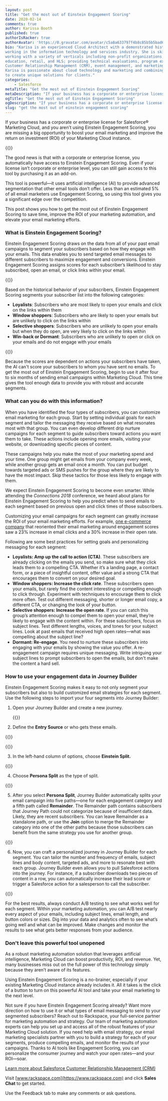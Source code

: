 ```yaml
---
layout: post
title: "Get the most out of Einstein Engagement Scoring"
date: 2020-02-14
comments: true
author: Karissa Booth
published: true
authorIsRacker: true
authorAvatar: 'https://0.gravatar.com/avatar/c5a8a633797f4b8c85b5b5bad605cd18'
bio: "Karisa is an experienced Cloud Architect with a demonstrated history of
working in the information technology and services industry. She is skilled in
working with a variety of verticals including non-profit organizations, higher
education, retail, and HLS; providing technical evaluations, program execution,
Customer Relationship Management (CRM), event management, and marketing/tech.
Karisa is passionate about cloud technology and marketing and combining these
to create unique solutions for clients."
categories:
    - Salesforce
metaTitle: "Get the most out of Einstein Engagement Scoring"
metaDescription: "If your business has a corporate or enterprise license for Salesforce@reg; Marketing Cloud, and you aren’t using Einstein Engagement Scoring, you are missing a big opportunity to boost your email marketing and improve the return on investment (ROI) of your Marketing Cloud instance."
ogTitle: "Get the most out of Einstein Engagement Scoring"
ogDescription: "If your business has a corporate or enterprise license for Salesforce@reg; Marketing Cloud, and you aren’t using Einstein Engagement Scoring, you are missing a big opportunity to boost your email marketing and improve the return on investment (ROI) of your Marketing Cloud instance."
slug: "get the most out of einstein engagement scoring" 
---
```


If your business has a corporate or enterprise license for Salesforce&reg;
Marketing Cloud, and you aren’t using Einstein Engagement Scoring, you are
missing a big opportunity to boost your email marketing and improve the return
on investment (ROI) of your Marketing Cloud instance.

<!--more-->

{{<img src="Picture1.png" title="" alt="">}}

The good news is that with a corporate or enterprise license, you automatically
have access to Einstein Engagement Scoring. Even if your license isn’t corporate
or enterprise level, you can still gain access to this tool by purchasing it as
an add-on.

This tool is powerful&mdash;it uses artificial intelligence (AI) to provide
advanced segmentation that other email tools don’t offer. Less than an estimated
5% of all email marketers use Engagement Scoring, so using this tool gives you
 a significant edge over the competition.

This post shows you how to get the most out of Einstein Engagement Scoring to save time,
improve the ROI of your marketing automation, and elevate your email marketing
efforts.

### What is Einstein Engagement Scoring?

Einstein Engagement Scoring draws on the data from all of your past email
campaigns to segment your subscribers based on how they engage with your emails.
This data enables you to send targeted email messages to different subscribers to
maximize engagement and conversions. Einstein Engagement Scoring assigns scores for each
subscriber’s likelihood to stay subscribed, open an email, or click links within
your email.

{{<img src="Picture2.png" title="" alt="">}}

Based on the historical behavior of your subscribers, Einstein Engagement
Scoring segments your subscriber list into the following categories:

-	**Loyalists**: Subscribers who are most likely to open your emails and click
   on the links within them
-  **Window shoppers**: Subscribers who are likely to open your emails but are
   unlikely to click on the links within
-  **Selective shoppers**: Subscribers who are unlikely to open your emails but
   when they do open, are very likely to click on the links within
-  **Win-back or Dormant**: Subscribers who are unlikely to open or click on your
   emails and do not engage with your emails

{{<img src="Picture3.png" title="" alt="">}}

Because the scores are dependent on actions your subscribers have taken, the
AI can't score your subscribers to whom you have sent no emails. To get the most
out of Einstein Engagement Scoring, begin to use it after four to six months of
sending email campaigns within Marketing Cloud. This time gives the tool enough data
to provide you with robust and accurate segments.

### What can you do with this information?

When you have identified the four types of subscribers, you can customize email
marketing for each group. Start by setting individual goals for each segment and
tailor the messaging they receive based on what resonates most with that
group. You can even develop different drip nurture campaigns for each segment to
guide subscribers toward actions you want them to take. These actions include opening
more emails, visiting your website, or downloading specific pieces of content.

These campaigns help you make the most of your marketing spend and your time. One group
might get emails from your company every week, while another group gets an email
once a month. You can put budget towards targeted ads or SMS pushes for the
group where they are likely to have the most impact. Skip these tactics
for those less likely to engage with them.

We expect Einstein Engagement Scoring to become even smarter. While attending the
*Connections 2018* conference, we heard about plans for Einstein Engagement Scoring
to help you predict when to send emails to each segment based on previous open and
click times of those subscribers.

Customizing your email campaigns for each segment can greatly increase the ROI of
your email marketing efforts. For example,
[one e-commerce company](https://www.salesforce.com/blog/2016/09/intelligent-marketing-and-analytics-salesforce-einstein.html)
that reoriented their email marketing around engagement scores saw a 23% increase
in email clicks and a 30% increase in their open rate.

Following are some best practices for setting goals and personalizing messaging
for each segment:

-  **Loyalists: Amp up the call to action (CTA)**. These subscribers are already
   clicking on the emails you send, so make sure what they click leads them to
   a compelling CTA. Whether it’s a landing page, a contact form, or a piece of
   insightful content, offer value and a strong CTA that encourages them to
   convert on your desired goal.
-  **Window shoppers: Increase the click rate**. These subscribers open your
   emails, but rarely find the content interesting or compelling enough to click
   through. Experiment with techniques to encourage them to click more often.
   Test out different messaging, shorter or longer email copy, a different CTA,
   or changing the look of your button.
-  **Selective shoppers: Increase the open rate**. If you can catch this group’s
   attention enough to compel them to open your email, they’re likely to engage
   with the content within. For these subscribers, focus on subject lines. Test
   different lengths, voices, and tones for your subject lines. Look at past
   emails that received high open rates&mdash;what was compelling about the
   subject line?
-  **Dormant: Re-engage**. You need to nurture these subscribers into engaging
   with your emails by showing the value you offer. A re-engagement campaign
   requires unique messaging. Write intriguing your subject lines to prompt
   subscribers to open the emails, but don't make the content a hard sell.

### How to use your engagement data in Journey Builder

Einstein Engagement Scoring makes it easy to not only segment your subscribers
but also to build customized email strategies for each segment. Use the
following steps to import your four segments into Journey Builder:


1. Open your Journey Builder and create a new journey.

   {{<img src="Picture4.png" title="" alt="">}}

<ol start=2>
    <li>Define the <b>Entry Source</b> or who gets these emails.</li>
</ol>

   {{<img src="Picture5.png" title="" alt="">}}

   {{<img src="Picture6.png" title="" alt="">}}

<ol start=3>
    <li>In the left-hand column of options, choose <b>Einstein Split.</b></li>
</ol>

   {{<img src="Picture7.png" title="" alt="">}}

<ol start=4>
    <li>Choose <b>Persona Split</b> as the type of split.</li>
</ol>

   {{<img src="Picture8.png" title="" alt="">}}

<ol start=5>
    <li>After you select <b>Persona Split</b>, Journey Builder automatically splits your
   email campaign into five paths&mdash;one for each engagement category and a fifth
   path called <b>Remainder</b>. The Remainder path contains subscribers that
   Journey Path could not categorize because of insufficient data.  Likely, they
   are recent subscribers. You can leave Remainder as a standalone path, or use
   the <b>Join</b> option to merge the Remainder category into one of the other
   paths because those subscribers can benefit from the same strategy you use
   for another group.</li>
</ol>

   {{<img src="Picture9.png" title="" alt="">}}

<ol start=6>
    <li>Now, you can craft a personalized journey in Journey Builder for each segment.
   You can tailor the number and frequency of emails, subject lines and body
   content, targeted ads, and more to resonate best with each group. Journey
   Builder even allows you to pull Salesforce actions into the journey. For
   instance, if a subscriber downloads two pieces of content in a row, you can
   automatically increase their lead score or trigger a Salesforce action for
   a salesperson to call the subscriber.</li>
</ol>

   {{<img src="Picture10.png" title="" alt="">}}

For the best results, always conduct A/B testing to see what works well for each
segment. Within your marketing automation, you can A/B test nearly every aspect
of your emails, including subject lines, email length, and button colors or sizes.
Dig into your data and analytics often to see what’s going well and what can be
improved. Make changes and monitor the results to see what gets better responses
from your audience.

### Don't leave this powerful tool unopened

As a robust marketing automation solution that leverages artificial intelligence,
Marketing Cloud can boost productivity, ROI, and revenue. Yet, many businesses
miss out on the full power of this technology simply because they aren’t aware
of its features.

Using Einstein Engagement Scoring is a no-brainer, especially if your existing
Marketing Cloud instance already includes it. All it takes is the click of a
button to turn on this powerful AI tool and take your email marketing to the
next level.

Not sure if you have Einstein Engagement Scoring already? Want more direction on how to
use it or what types of email messaging to send to your segmented subscribers?
Reach out to Rackspace, your full-service partner for marketing automation and
strategy. Our team of marketing automation experts can help you set up and
access all of the robust features of your Marketing Cloud solution. If you need
help with email strategy, our email marketing specialists partner with you to
build a strategy for each of your segments, produce compelling emails, and
monitor the results of your campaigns. Thanks to AI tools like Engagement Scoring,
you can personalize the consumer journey and watch your open rates&mdash;and
your ROI&mdash;soar.

<a class="cta blue" id="cta" href="https://www.rackspace.com/salesforce">Learn more about Salesforce Customer Relationship Management (CRM)</a>

Visit [www.rackspace.com](https://www.rackspace.com) and click **Sales Chat**
to get started.

Use the Feedback tab to make any comments or ask questions.
